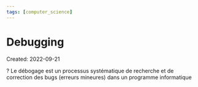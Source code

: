```yaml
---
tags: [computer_science] 
---
```

# Debugging
Created: 2022-09-21

?
Le débogage est un processus systématique de recherche et de correction des bugs (erreurs mineures) dans un programme informatique
<!--SR:!2023-10-05,240,270-->